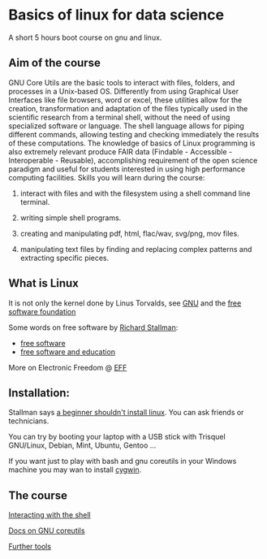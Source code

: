 # Basics of linux for data science

A short 5 hours boot course on gnu and linux.

##  Aim of the course

GNU Core Utils are the basic tools to interact with files, folders, and processes in a Unix-based OS. Differently from using Graphical User Interfaces like file browsers, word or excel, these utilities allow for the creation, transformation and adaptation of the files typically used in the scientific research from a terminal shell, without the need of using specialized software or language. The shell language allows for piping different commands, allowing testing and checking immediately the results of these computations. The knowledge of basics of Linux programming is also extremely relevant produce FAIR data (Findable - Accessible - Interoperable - Reusable), accomplishing requirement of the open science paradigm and useful for students interested in using high performance computing facilities.
Skills you will learn during the course:

1) interact with files and with the filesystem using a shell command line terminal.

2) writing simple shell programs.

3) creating and manipulating pdf, html, flac/wav, svg/png, mov files.

4) manipulating text files by finding and replacing complex patterns and extracting specific pieces.

##  What is Linux 

It is not only the kernel done by Linus Torvalds, see [GNU](https://www.gnu.org/) and the [free software foundation](https://www.fsf.org/)

Some words on free software by [Richard Stallman](https://en.wikipedia.org/wiki/Richard_Stallman):

- [free software](https://www.youtube.com/watch?v=Ag1AKIl_2GM&t)
- [free software and education](https://www.gnu.org/education/education.html)

More on Electronic Freedom @ [EFF](https://www.eff.org/)

## Installation:

Stallman says [a beginner shouldn't install linux](https://www.youtube.com/watch?v=umQL37AC_YM). You can ask friends or technicians.

You can try by booting your laptop with  a USB stick with  Trisquel GNU/Linux, Debian, Mint, Ubuntu, Gentoo ...

If you want just to play with bash and gnu coreutils in your Windows machine you may wan to install [cygwin](https://www.cygwin.com/).

## The course

[Interacting with the shell](ShellOverview.md)

[Docs on GNU coreutils](GnuCoreutils.md)

[Further tools](Tools.md)


